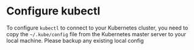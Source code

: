 # Configure kubectl

To configure `kubectl` to connect to your Kubernetes cluster, you need to copy the `~/.kube/config` file from the Kubernetes master server to your local machine. Please backup any existing local config
